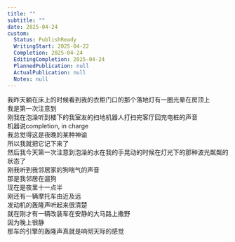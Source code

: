 ```yaml
---
title: ""
subtitle: ""
date: 2025-04-24
custom:
  Status: PublishReady
  WritingStart: 2025-04-22
  Completion: 2025-04-24
  EditingCompletion: 2025-04-24
  PlannedPublication: null
  ActualPublication: null
  Notes: null
---  
```

我昨天躺在床上的时候看到我的衣柜门口的那个落地灯有一圈光晕在房顶上  
我是第一次注意到    
刚我在泡澡听到楼下的我室友的扫地机器人打扫完客厅回充电桩的声音  
机器说completion, in charge  
我总觉得这是夜晚的某种神谕  
所以我就把它记下来了    
然后我今天第一次注意到泡澡的水在我的手晃动的时候在灯光下的那种波光粼粼的状态了    
刚我听到我邻居家的狗喘气的声音  
那是我邻居在遛狗  
现在是夜里十一点半    
刚还有一辆摩托车由近及远  
发动机的轰隆声听起来很清楚    
就在刚才有一辆改装车在安静的大马路上撒野  
因为晚上很静  
那车的引擎的轰隆声真就是响彻天际的感觉    

